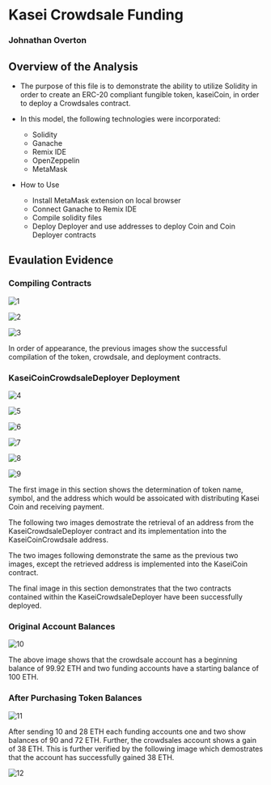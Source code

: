 # Kasei Crowdsale Funding
### Johnathan Overton


## Overview of the Analysis

* The purpose of this file is to demonstrate the ability to utilize Solidity in order to create an ERC-20 compliant fungible token, kaseiCoin, in order to deploy a Crowdsales contract.

* In this model, the following technologies were incorporated:
  * Solidity
  * Ganache
  * Remix IDE
  * OpenZeppelin
  * MetaMask

* How to Use
  * Install MetaMask extension on local browser
  * Connect Ganache to Remix IDE
  * Compile solidity files
  * Deploy Deployer and use addresses to deploy Coin and Coin Deployer contracts

## Evaulation Evidence

### Compiling Contracts

![1](https://github.com/Johove83/Kasei-Coin-Crowdsale/blob/main/Images/compileerc20token.png)

![2](https://github.com/Johove83/Kasei-Coin-Crowdsale/blob/main/Images/2_crowdsalecontract.png)

![3](https://github.com/Johove83/Kasei-Coin-Crowdsale/blob/main/Images/3_deploymentcontract.png)

In order of appearance, the previous images show the successful compilation of the token, crowdsale, and deployment contracts.

### KaseiCoinCrowdsaleDeployer Deployment

![4](https://github.com/Johove83/Kasei-Coin-Crowdsale/blob/main/Images/one.png)

![5](https://github.com/Johove83/Kasei-Coin-Crowdsale/blob/main/Images/twocrowdsaleaddress.png)

![6](https://github.com/Johove83/Kasei-Coin-Crowdsale/blob/main/Images/threecrowdsaleaddresscopy.png)

![7](https://github.com/Johove83/Kasei-Coin-Crowdsale/blob/main/Images/fourtokenaddress.png)

![8](https://github.com/Johove83/Kasei-Coin-Crowdsale/blob/main/Images/fivecoincopy.png)

![9](https://github.com/Johove83/Kasei-Coin-Crowdsale/blob/main/Images/sixdeployedcontracts.png)

The first image in this section shows the determination of token name, symbol, and the address which would be assoicated with distributing Kasei Coin and receiving payment.

The following two images demostrate the retrieval of an address from the KaseiCrowdsaleDeployer contract and its implementation into the KaseiCoinCrowdsale address.

The two images following demonstrate the same as the previous two images, except the retrieved address is implemented into the KaseiCoin contract.

The final image in this section demonstrates that the two contracts contained within the KaseiCrowdsaleDeployer have been successfully deployed.

### Original Account Balances

![10](https://github.com/Johove83/Kasei-Coin-Crowdsale/blob/main/Images/originalbalance4.png)

The above image shows that the crowdsale account has a beginning balance of 99.92 ETH and two funding accounts have a starting balance of 100 ETH.

### After Purchasing Token Balances

![11](https://github.com/Johove83/Kasei-Coin-Crowdsale/blob/main/Images/afterbalance.png)

After sending 10 and 28 ETH each funding accounts one and two show balances of 90 and 72 ETH. Further, the crowdsales account shows a gain of 38 ETH. This is further verified by the following image which demostrates that the account has successfully gained 38 ETH.

![12](https://github.com/Johove83/Kasei-Coin-Crowdsale/blob/main/Images/weiraised1.png)
